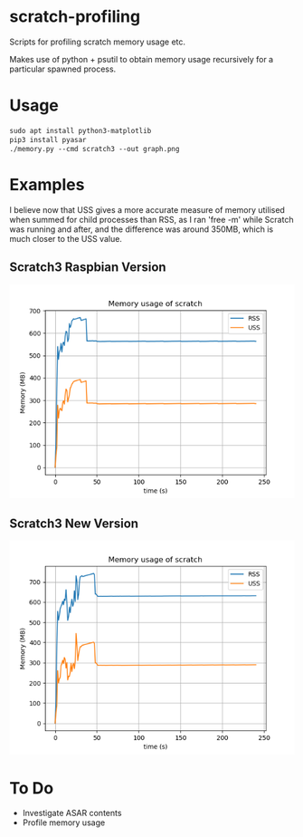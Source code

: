 # scratch-profiling

Scripts for profiling scratch memory usage etc.

Makes use of python + psutil to obtain memory usage recursively for a particular spawned process.

# Usage

```
sudo apt install python3-matplotlib
pip3 install pyasar
./memory.py --cmd scratch3 --out graph.png
```

# Examples

I believe now that USS gives a more accurate measure of memory utilised when summed for child processes than RSS, as 
I ran 'free -m' while Scratch was running and after, and the difference was around 350MB, which is much closer to the USS value.

## Scratch3 Raspbian Version

![scratch3 memory](images/memory-scratch3.png)


## Scratch3 New Version

![scratch3 memory](images/memory-scratch3new.png)

# To Do

* Investigate ASAR contents
* Profile memory usage

